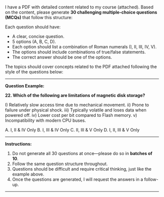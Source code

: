 I have a PDF with detailed content related to my course (attached). Based on the content, please generate **30 challenging multiple-choice questions (MCQs)** that follow this structure:

Each question should have:

* A clear, concise question.
* 5 options (A, B, C, D).
* Each option should list a combination of Roman numerals (I, II, III, IV, V).
* The options should include combinations of true/false statements.
* The correct answer should be one of the options.

The topics should cover concepts related to the PDF attached following the style of the questions below:

---

**Question Example:**

**22. Which of the following are limitations of magnetic disk storage?**

I) Relatively slow access time due to mechanical movement.
ii) Prone to failure under physical shock.
iii) Typically volatile and loses data when powered off.
iv) Lower cost per bit compared to Flash memory.
v) Incompatibility with modern CPU buses.

A. I, II & IV Only
B. I, III & IV Only
C. II, III & V Only
D. I, II, III & V Only

---

**Instructions:**

1. Do not generate all 30 questions at once—please do so in **batches of 10**.
2. Follow the same question structure throughout.
3. Questions should be difficult and require critical thinking, just like the example above.
4. Once the questions are generated, I will request the answers in a follow-up.

---
